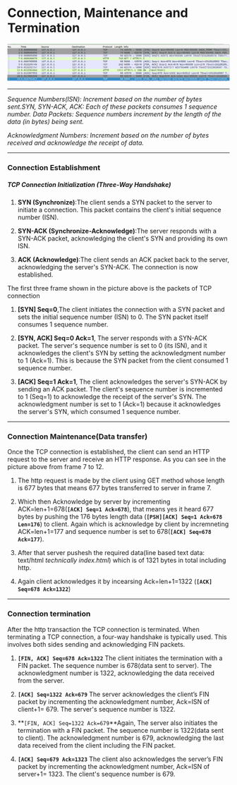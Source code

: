 # Connection, Maintenance and Termination


<img src="images/Screenshot from 2024-07-22 18-21-27.png">



---

*Sequence Numbers(ISN): Increment based on the number of bytes sent.SYN, SYN-ACK, ACK: Each of these packets consumes 1 sequence number.  Data Packets: Sequence numbers increment by the length of the data (in bytes) being sent.*

*Acknowledgment Numbers: Increment based on the number of bytes received and acknowledge the receipt of data.*

---
### Connection Establishment

##### TCP Connection Initialization (Three-Way Handshake)

1) **SYN (Synchronize)**:The client sends a SYN packet to the server to initiate a connection. This packet   contains the client's initial sequence number (ISN).

2) **SYN-ACK (Synchronize-Acknowledge)**:The server responds with a SYN-ACK packet, acknowledging the client's SYN and providing its own ISN.

3) **ACK (Acknowledge)**:The client sends an ACK packet back to the server, acknowledging the server's SYN-ACK. The connection is now established.

The first three frame shown in the picture above is the packets of TCP connection

1) **[SYN] Seq=0**,The client initiates the connection with a SYN packet and sets the initial sequence number (ISN) to 0. The SYN packet itself consumes 1 sequence number.

2) **[SYN, ACK] Seq=0 Ack=1**, The server responds with a SYN-ACK packet. The server's sequence number is set to 0 (its ISN), and it acknowledges the client's SYN by setting the acknowledgment number to 1 (Ack=1). This is because the SYN packet from the client consumed 1 sequence number.

3) **[ACK] Seq=1 Ack=1**, The client acknowledges the server's SYN-ACK by sending an ACK packet. The client's sequence number is incremented to 1 (Seq=1) to acknowledge the receipt of the server's SYN. The acknowledgment number is set to 1 (Ack=1) because it acknowledges the server's SYN, which consumed 1 sequence number.

---

### Connection Maintenance(Data transfer)

Once the TCP connection is established, the client can send an HTTP request to the server and receive an HTTP response. As you can see in the picture above from frame 7 to 12.

1) The http request is made by the client using GET method whose length is 677 bytes that means 677 bytes transferred to server in frame 7.

2) Which then Acknowledge by server by incrementing ACK=len+1=678(**`[ACK] Seq=1 Ack=678`**), that means yes it heard 677 bytes by pushing the 176 bytes length data (**`[PSH][ACK] Seq=1 Ack=678 Len=176`**) to client. Again which is acknowledge by client by incremneting ACK=len+1=177 and sequence number is set to 678(**`[ACK] Seq=678 Ack=177`**).

3) After that server pushesh the required data(line based text data: text/html *technically index.html*) which is of 1321 bytes in total including http.

4) Again client acknowledges it by incearsing Ack=len+1=1322 (**`[ACK] Seq=678 Ack=1322`**)

---
### Connection termination

After the http transaction the TCP connection is terminated. When terminating a TCP connection, a four-way handshake is typically used. This involves both sides sending and acknowledging FIN packets.


1) **`[FIN, ACK] Seq=678 Ack=1322`** The client initiates the termination with a FIN packet. The sequence number is 678(data sent to server). The acknowledgment number is 1322, acknowledging the data received from the server.

2) **`[ACK] Seq=1322 Ack=679`** The server acknowledges the client’s FIN packet by incrementing the acknowledgment number, Ack=ISN of client+1= 679. The server's sequence number is 1322.

3) **`[FIN, ACK] Seq=1322 Ack=679`**Again, The server also initiates the termination with a FIN packet. The sequence number is 1322(data sent to client). The acknowledgment number is 679, acknowledging the last data received from the client including the FIN packet.

4) **`[ACK] Seq=679 Ack=1323`** The client also acknowledges the server’s FIN packet by incrementing the acknowledgment number, Ack=ISN of server+1= 1323. The client's sequence number is 679.





